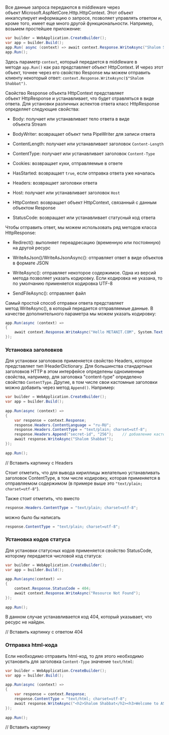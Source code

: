 
Все данные запроса передаются в middleware через объект Microsoft.AspNetCore.Http.HttpContext. Этот объект инкапсулирует информацию о запросе, позволяет управлять ответом и, кроме того, имеет еще много другой функциональности. Например, возьмем простейшее приложение:

```cs
var builder = WebApplication.CreateBuilder();
var app = builder.Build();
app.Run( async (context) => await context.Response.WriteAsync("Shalom Shabbat"));
app.Run();
```

Здесь параметр `context`, который передается в middleware в методе `app.Run()` как раз представляет объект HttpContext. И через этот объект, точнее через его свойство Response мы можем отправить клиенту некоторый ответ: `context.Response.WriteAsync($"Shalom Shabbat")`.

Свойство Response объекта HttpContext представляет объект HttpResponse и устанавливает, что будет отравляться в виде ответа. Для установки различных аспектов ответа класс HttpResponse определяет следующие свойства:

- Body: получает или устанавливает тело ответа в виде объекта Stream
    
- BodyWriter: возвращает объект типа PipeWriter для записи ответа
    
- ContentLength: получает или устанавливает заголовок `Content-Length`
    
- ContentType: получает или устанавливает заголовок `Content-Type`
    
- Cookies: возвращает куки, отправляемые в ответе
    
- HasStarted: возвращает `true`, если отправка ответа уже началась
    
- Headers: возвращает заголовки ответа
    
- Host: получает или устанавливает заголовок `Host`
    
- HttpContext: возвращает объект HttpContext, связанный с данным объектом Response
    
- StatusCode: возвращает или устанавливает статусный код ответа
    

Чтобы отправить ответ, мы можем использовать ряд методов класса HttpResponse:

- Redirect(): выполняет переадресацию (временную или постоянную) на другой ресурс
    
- WriteAsJson()/WriteAsJsonAsync(): отправляет ответ в виде объектов в формате JSON
    
- WriteAsync(): отправляет некоторое содержимое. Одна из версий метода позволяет указать кодировку. Если кодировка не указана, то по умолчанию применяется кодировка UTF-8
    
- SendFileAsync(): отправляет файл
    

Самый простой способ отправки ответа представляет метод WriteAsync(), в который передается отправляемые данные. В качестве дополнительного параметра мы можем указать кодировку:

```cs
app.Run(async (context) =>
{
	await context.Response.WriteAsync("Hello METANIT.COM", System.Text.Encoding.Default);
});
```

### Установка заголовков

Для установки заголовков применяется свойство Headers, которое представляет тип IHeaderDictionary. Для большинства стандартных заголовков HTTP в этом интерфейсе определены одноименные свойства, например, для заголовка "content-type" определено свойство `ContentType`. Другие, в том числе свои кастомные заголовки можно добавить через метод `Append()`. Например:

```cs
var builder = WebApplication.CreateBuilder();
var app = builder.Build();
 
app.Run(async (context) =>
{
    var response = context.Response;
    response.Headers.ContentLanguage = "ru-RU";
    response.Headers.ContentType = "text/plain; charset=utf-8";
    response.Headers.Append("secret-id", "256");    // добавление кастомного заголовка
    await response.WriteAsync("Shalom Shabbat");
});
 
app.Run();
```
// Вставить картинку с Headers

Стоит отметить, что для вывода кириллицы желательно устанавливать заголовок ContentType, в том числе кодировку, которая применяется в отправляемом содержимом (в примере выше это `"text/plain; charset=utf-8"`).

Также стоит отметить, что вместо

```cs
response.Headers.ContentType = "text/plain; charset=utf-8";
```

можно было бы написать

```cs
response.ContentType = "text/plain; charset=utf-8";
```

### Установка кодов статуса

Для установки статусных кодов применяется свойство StatusCode, которому передается числовой код статуса:

```cs
var builder = WebApplication.CreateBuilder();
var app = builder.Build();
 
app.Run(async(context) =>
{
    context.Response.StatusCode = 404;
    await context.Response.WriteAsync("Resource Not Found");
});
 
app.Run();
```

В данном случае устанавливается код 404, который указывает, что ресурс не найден.

// Вставить картинку с ответом 404

### Отправка html-кода

Если необходимо отправить html-код, то для этого необходимо установить для заголовка `Content-Type` значение `text/html`:

```cs
var builder = WebApplication.CreateBuilder();
var app = builder.Build();
 
app.Run(async (context) =>
{
    var response = context.Response;
    response.ContentType = "text/html; charset=utf-8";
    await response.WriteAsync("<h2>Shalom Shabbat</h2><h3>Welcome to ASP.NET Core</h3>");
});
 
app.Run();
```
// Вставить картинку
